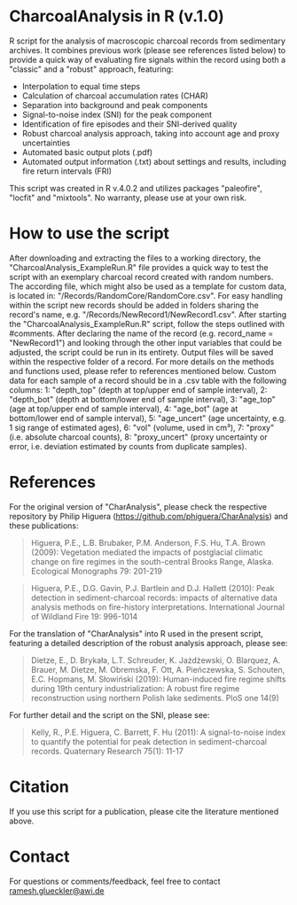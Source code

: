 # CharcoalAnalysis in R (v.1.0)
R script for the analysis of macroscopic charcoal records from sedimentary archives. It combines previous work (please see references listed below) to provide a quick way of evaluating fire signals within the record using both a "classic" and a "robust" approach, featuring:
- Interpolation to equal time steps
- Calculation of charcoal accumulation rates (CHAR)
- Separation into background and peak components
- Signal-to-noise index (SNI) for the peak component
- Identification of fire episodes and their SNI-derived quality
- Robust charcoal analysis approach, taking into account age and proxy uncertainties
- Automated basic output plots (.pdf)
- Automated output information (.txt) about settings and results, including fire return intervals (FRI)

This script was created in R v.4.0.2 and utilizes packages "paleofire", "locfit" and "mixtools". No warranty, please use at your own risk.

# How to use the script
After downloading and extracting the files to a working directory, the "CharcoalAnalysis_ExampleRun.R" file provides a quick way to test the script with an exemplary charcoal record created with random numbers. The according file, which might also be used as a template for custom data, is located in: "/Records/RandomCore/RandomCore.csv". For easy handling within the script new records should be added in folders sharing the record's name, e.g. "/Records/NewRecord1/NewRecord1.csv". After starting the "CharcoalAnalysis_ExampleRun.R" script, follow the steps outlined with #comments. After declaring the name of the record (e.g. record_name = "NewRecord1") and looking through the other input variables that could be adjusted, the script could be run in its entirety. Output files will be saved within the respective folder of a record. For more details on the methods and functions used, please refer to references mentioned below. 
Custom data for each sample of a record should be in a .csv table with the following columns: 1: "depth_top" (depth at top/upper end of sample interval), 2: "depth_bot" (depth at bottom/lower end of sample interval), 3: "age_top" (age at top/upper end of sample interval), 4: "age_bot" (age at bottom/lower end of sample interval), 5: "age_uncert" (age uncertainty, e.g. 1 sig range of estimated ages), 6: "vol" (volume, used in cm³), 7: "proxy" (i.e. absolute charcoal counts), 8: "proxy_uncert" (proxy uncertainty or error, i.e. deviation estimated by counts from duplicate samples). 

# References
For the original version of "CharAnalysis", please check the respective repository by Philip Higuera (https://github.com/phiguera/CharAnalysis) and these publications:

<blockquote>Higuera, P.E., L.B. Brubaker, P.M. Anderson, F.S. Hu, T.A. Brown (2009): Vegetation mediated the impacts of postglacial climatic change on fire regimes in the south-central Brooks Range, Alaska. Ecological Monographs 79: 201-219</blockquote>

<blockquote>Higuera, P.E., D.G. Gavin, P.J. Bartlein and D.J. Hallett (2010): Peak detection in sediment-charcoal records: impacts of alternative data analysis methods on fire-history interpretations. International Journal of Wildland Fire 19: 996-1014</blockquote>

For the translation of "CharAnalysis" into R used in the present script, featuring a detailed description of the robust analysis approach, please see:

<blockquote>Dietze, E., D. Brykała, L.T. Schreuder, K. Jażdżewski, O. Blarquez, A. Brauer, M. Dietze, M. Obremska, F. Ott, A. Pieńczewska, S. Schouten, E.C. Hopmans, M. Słowiński (2019): Human-induced fire regime shifts during 19th century industrialization: A robust fire regime reconstruction using northern Polish lake sediments. PloS one 14(9)</blockquote>

For further detail and the script on the SNI, please see:

<blockquote>Kelly, R., P.E. Higuera, C. Barrett, F. Hu (2011): A signal-to-noise index to quantify the potential for peak detection in sediment-charcoal records. Quaternary Research 75(1): 11-17</blockquote>

# Citation
If you use this script for a publication, please cite the literature mentioned above.

# Contact
For questions or comments/feedback, feel free to contact ramesh.glueckler@awi.de
